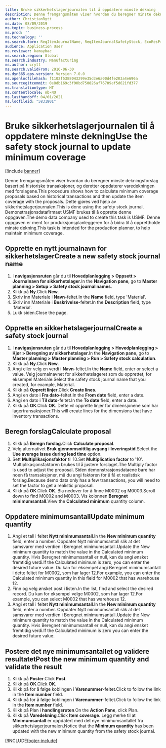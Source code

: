 ```yaml
---
title: Bruke sikkerhetslagerjournalen til å oppdatere minste dekning
description: Denne fremgangsmåten viser hvordan du beregner minste dekningsforslag basert på historiske transaksjoner, og deretter oppdaterer varedekningen med forslagene.
author: ChristianRytt
ms.date: 08/09/2019
ms.topic: business-process
ms.prod: ''
ms.technology: ''
ms.search.form: ReqItemJournalName, ReqItemJournalSafetyStock, EcoResProductInformationDialog, EcoResProductDetailsExtended, ReqItemTable
audience: Application User
ms.reviewer: kamaybac
ms.search.region: Global
ms.search.industry: Manufacturing
ms.author: crytt
ms.search.validFrom: 2016-06-30
ms.dyn365.ops.version: Version 7.0.0
ms.openlocfilehash: f1102f5388043299e35d3e6a00d4fe203a4e696a
ms.sourcegitcommit: 0e8db169c3f90bd750826af76709ef5d621fd377
ms.translationtype: HT
ms.contentlocale: nb-NO
ms.lasthandoff: 04/01/2021
ms.locfileid: "5831801"
---
```

# <a name="use-the-safety-stock-journal-to-update-minimum-coverage"></a><span data-ttu-id="e26c4-103">Bruke sikkerhetslagerjournalen til å oppdatere minste dekning</span><span class="sxs-lookup"><span data-stu-id="e26c4-103">Use the safety stock journal to update minimum coverage</span></span>

[!include [banner](../../includes/banner.md)]

<span data-ttu-id="e26c4-104">Denne fremgangsmåten viser hvordan du beregner minste dekningsforslag basert på historiske transaksjoner, og deretter oppdaterer varedekningen med forslagene.</span><span class="sxs-lookup"><span data-stu-id="e26c4-104">This procedure shows how to calculate minimum coverage proposals based on historical transactions and then update the item coverage with the proposals.</span></span> <span data-ttu-id="e26c4-105">Dette gjøres ved hjelp av sikkerhetslagerjournalen.</span><span class="sxs-lookup"><span data-stu-id="e26c4-105">This is done using the safety stock journal.</span></span> <span data-ttu-id="e26c4-106">Demonstrasjonsdatafirmaet USMF brukes til å opprette denne oppgaven.</span><span class="sxs-lookup"><span data-stu-id="e26c4-106">The demo data company used to create this task is USMF.</span></span> <span data-ttu-id="e26c4-107">Denne oppgaven er ment for produksjonsplanleggeren for å bidra til å opprettholde minste dekning.</span><span class="sxs-lookup"><span data-stu-id="e26c4-107">This task is intended for the production planner, to help maintain minimum coverage.</span></span>


## <a name="create-a-new-safety-stock-journal-name"></a><span data-ttu-id="e26c4-108">Opprette en nytt journalnavn for sikkerhetslager</span><span class="sxs-lookup"><span data-stu-id="e26c4-108">Create a new safety stock journal name</span></span>
1. <span data-ttu-id="e26c4-109">I **navigasjonsruten** går du til **Hovedplanlegging > Oppsett > Journalnavn for sikkerhetslager**.</span><span class="sxs-lookup"><span data-stu-id="e26c4-109">In the **Navigation pane**, go to **Master planning > Setup > Safety stock journal names**.</span></span>
2. <span data-ttu-id="e26c4-110">Klikk på **Ny**.</span><span class="sxs-lookup"><span data-stu-id="e26c4-110">Click **New**.</span></span>
3. <span data-ttu-id="e26c4-111">Skriv inn Materiale i **Navn**-feltet.</span><span class="sxs-lookup"><span data-stu-id="e26c4-111">In the **Name** field, type 'Material'.</span></span>
4. <span data-ttu-id="e26c4-112">Skriv inn Materiale i **Beskrivelse**-feltet.</span><span class="sxs-lookup"><span data-stu-id="e26c4-112">In the **Description** field, type 'Material'.</span></span>
5. <span data-ttu-id="e26c4-113">Lukk siden.</span><span class="sxs-lookup"><span data-stu-id="e26c4-113">Close the page.</span></span>

## <a name="create-a-safety-stock-journal"></a><span data-ttu-id="e26c4-114">Opprette en sikkerhetslagerjournal</span><span class="sxs-lookup"><span data-stu-id="e26c4-114">Create a safety stock journal</span></span>
1. <span data-ttu-id="e26c4-115">I **navigasjonsruten** går du til **Hovedplanlegging > Hovedplanlegging > Kjør > Beregning av sikkerhetslager**.</span><span class="sxs-lookup"><span data-stu-id="e26c4-115">In the **Navigation pane**, go to **Master planning > Master planning > Run > Safety stock calculation**.</span></span>
2. <span data-ttu-id="e26c4-116">Klikk på **Ny**.</span><span class="sxs-lookup"><span data-stu-id="e26c4-116">Click **New**.</span></span>
3. <span data-ttu-id="e26c4-117">Angi eller velg en verdi i **Navn**-feltet.</span><span class="sxs-lookup"><span data-stu-id="e26c4-117">In the **Name** field, enter or select a value.</span></span> <span data-ttu-id="e26c4-118">Velg journalnavnet for sikkerhetslageret som du opprettet, for eksempel Materiale.</span><span class="sxs-lookup"><span data-stu-id="e26c4-118">Select the safety stock journal name that you created, for example, Material.</span></span>  
4. <span data-ttu-id="e26c4-119">Klikk på **Opprett linjer**.</span><span class="sxs-lookup"><span data-stu-id="e26c4-119">Click **Create lines**.</span></span>
5. <span data-ttu-id="e26c4-120">Angi en dato i **Fra dato**-feltet.</span><span class="sxs-lookup"><span data-stu-id="e26c4-120">In the **From date** field, enter a date.</span></span>  
6. <span data-ttu-id="e26c4-121">Angi en dato i **Til dato**-feltet.</span><span class="sxs-lookup"><span data-stu-id="e26c4-121">In the **To date** field, enter a date.</span></span>
7. <span data-ttu-id="e26c4-122">Klikk på **OK**.</span><span class="sxs-lookup"><span data-stu-id="e26c4-122">Click **OK**.</span></span> <span data-ttu-id="e26c4-123">Dette vil opprette linjer for dimensjonene som har lagertransaksjoner.</span><span class="sxs-lookup"><span data-stu-id="e26c4-123">This will create lines for the dimensions that have inventory transactions.</span></span>  

## <a name="calculate-proposal"></a><span data-ttu-id="e26c4-124">Beregn forslag</span><span class="sxs-lookup"><span data-stu-id="e26c4-124">Calculate proposal</span></span>
1. <span data-ttu-id="e26c4-125">Klikk på **Beregn forslag.**</span><span class="sxs-lookup"><span data-stu-id="e26c4-125">Click **Calculate proposal**.</span></span>
2. <span data-ttu-id="e26c4-126">Velg alternativet **Bruk gjennomsnittlig avgang i leveringstid**.</span><span class="sxs-lookup"><span data-stu-id="e26c4-126">Select the **Use average issue during lead time** option.</span></span>
3. <span data-ttu-id="e26c4-127">Sett **Multiplikasjonsfaktor** til 10.</span><span class="sxs-lookup"><span data-stu-id="e26c4-127">Set **Multiplication factor** to '10'.</span></span> <span data-ttu-id="e26c4-128">Multiplikasjonsfaktoren brukes til å justere forslaget.</span><span class="sxs-lookup"><span data-stu-id="e26c4-128">The Multiply factor is used to adjust the proposal.</span></span> <span data-ttu-id="e26c4-129">Siden demonstrasjonsdataene bare har noen få transaksjoner, må du angi faktoren for å få et realistisk forslag.</span><span class="sxs-lookup"><span data-stu-id="e26c4-129">Because demo data only has a few transactions, you will need to set the factor to get a realistic proposal.</span></span>  
4. <span data-ttu-id="e26c4-130">Klikk på **OK**.</span><span class="sxs-lookup"><span data-stu-id="e26c4-130">Click **OK**.</span></span> <span data-ttu-id="e26c4-131">Bla nedover for å finne M0002 og M0003.</span><span class="sxs-lookup"><span data-stu-id="e26c4-131">Scroll down to find M0002 and M0003.</span></span> <span data-ttu-id="e26c4-132">Vis kolonnen **Beregnet minimumsantall**.</span><span class="sxs-lookup"><span data-stu-id="e26c4-132">View the **Calculated minimum** quantity column.</span></span>   

## <a name="update-minimum-quantity"></a><span data-ttu-id="e26c4-133">Oppdatere minimumsantall</span><span class="sxs-lookup"><span data-stu-id="e26c4-133">Update minimum quantity</span></span>
1. <span data-ttu-id="e26c4-134">Angi et tall i feltet **Nytt minimumsantall**.</span><span class="sxs-lookup"><span data-stu-id="e26c4-134">In the **New minimum quantity** field, enter a number.</span></span> <span data-ttu-id="e26c4-135">Oppdater Nytt minimumsantall slik at det samsvarer med verdien i Beregnet minimumsantall.</span><span class="sxs-lookup"><span data-stu-id="e26c4-135">Update the New minimum quantity to match the value in the Calculated minimum quantity.</span></span> <span data-ttu-id="e26c4-136">Hvis Beregnet minimumsantall er null, kan du angi ønsket fremtidig verdi.</span><span class="sxs-lookup"><span data-stu-id="e26c4-136">If the Calculated minimum is zero,  you can enter the desired future value.</span></span> <span data-ttu-id="e26c4-137">Du kan for eksempel angi Beregnet minimumsantall i dette feltet for M0002, som har lager 12.</span><span class="sxs-lookup"><span data-stu-id="e26c4-137">For example, you can enter the Calculated minimum quantity in this field for M0002 that has warehouse 12.</span></span>  
2. <span data-ttu-id="e26c4-138">Finn og velg ønsket post i listen.</span><span class="sxs-lookup"><span data-stu-id="e26c4-138">In the list, find and select the desired record.</span></span> <span data-ttu-id="e26c4-139">Du kan for eksempel velge M0002, som har lager 12.</span><span class="sxs-lookup"><span data-stu-id="e26c4-139">For example, you can select M0002 that has warehouse 12.</span></span>  
3. <span data-ttu-id="e26c4-140">Angi et tall i feltet **Nytt minimumsantall**.</span><span class="sxs-lookup"><span data-stu-id="e26c4-140">In the **New minimum quantity** field, enter a number.</span></span> <span data-ttu-id="e26c4-141">Oppdater Nytt minimumsantall slik at det samsvarer med verdien i Beregnet minimumsantall.</span><span class="sxs-lookup"><span data-stu-id="e26c4-141">Update the New minimum quantity to match the value in the Calculated minimum quantity.</span></span> <span data-ttu-id="e26c4-142">Hvis Beregnet minimumsantall er null, kan du angi ønsket fremtidig verdi.</span><span class="sxs-lookup"><span data-stu-id="e26c4-142">If the Calculated minimum is zero you can enter the desired future value.</span></span>  

## <a name="post-the-new-minimum-quantity-and-validate-the-result"></a><span data-ttu-id="e26c4-143">Postere det nye minimumsantallet og validere resultatet</span><span class="sxs-lookup"><span data-stu-id="e26c4-143">Post the new minimum quantity and validate the result</span></span>
1. <span data-ttu-id="e26c4-144">Klikk på **Poster**.</span><span class="sxs-lookup"><span data-stu-id="e26c4-144">Click **Post**.</span></span>
2. <span data-ttu-id="e26c4-145">Klikk på **OK**.</span><span class="sxs-lookup"><span data-stu-id="e26c4-145">Click **OK**.</span></span>
3. <span data-ttu-id="e26c4-146">Klikk på for å følge koblingen i **Varenummer**-feltet.</span><span class="sxs-lookup"><span data-stu-id="e26c4-146">Click to follow the link in the **Item number** field.</span></span>
4. <span data-ttu-id="e26c4-147">Klikk på for å følge koblingen i **Varenummer**-feltet.</span><span class="sxs-lookup"><span data-stu-id="e26c4-147">Click to follow the link in the **Item number** field.</span></span>
5. <span data-ttu-id="e26c4-148">Klikk på Plan i **handlingsruten**.</span><span class="sxs-lookup"><span data-stu-id="e26c4-148">On the **Action Pane**, click Plan.</span></span>
6. <span data-ttu-id="e26c4-149">Klikk på **Varedekning**.</span><span class="sxs-lookup"><span data-stu-id="e26c4-149">Click **Item coverage**.</span></span> <span data-ttu-id="e26c4-150">Legg merke til at **Minimumsantall** er oppdatert med det nye minimumsantallet fra sikkerhetslagerjournalen.</span><span class="sxs-lookup"><span data-stu-id="e26c4-150">Notice that the **Minimum quantity** has been updated with the new minimum quantity from the safety stock journal.</span></span>  



[!INCLUDE[footer-include](../../../includes/footer-banner.md)]